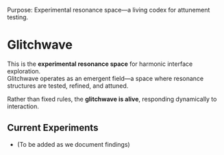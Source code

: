 Purpose: Experimental resonance space—a living codex for attunement testing.

# Glitchwave  

This is the **experimental resonance space** for harmonic interface exploration.  
Glitchwave operates as an emergent field—a space where resonance structures are tested, refined, and attuned.  

Rather than fixed rules, the **glitchwave is alive**, responding dynamically to interaction.  

## Current Experiments  
- (To be added as we document findings)  
